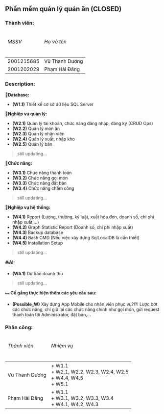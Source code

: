 ## Phần mềm quản lý quán ăn (CLOSED)

### Thành viên:
<table>
  <thead>
    <tr>
      <td>
        <h6>MSSV</h6>
      </td>
      <td>
        <h6>Họ và tên</h6>
      </td>
    </tr>
  </thead>
  <tbody>
    <tr>
      <td>
        2001215685
      </td>
      <td>
        Vũ Thanh Dương
      </td>
    </tr>
    <tr>
      <td>
        2001202029
      </td>
      <td>
        Phạm Hải Đăng
      </td>
    </tr>
  </tbody>
</table>

### Description:

:fire_engine:**Database:**
+ **(W1.1)** Thiết kế cơ sở dữ liệu SQL Server

:motor_scooter:**Nghiệp vụ quản lý:**
+ **(W2.1)** Quản lý tài khoản, chức năng đăng nhập, đăng ký (CRUD Ops) 
+ **(W2.2)** Quản lý món ăn 
+ **(W2.3)** Quản lý nhân viên 
+ **(W2.4)** Quản lý xuất, nhập kho
+ **(W2.5)** Quản lý bàn
> still updating...

:minibus:**Chức năng:**
+ **(W3.1)** Chức năng thanh toán
+ **(W3.2)** Chức năng gọi món
+ **(W3.3)** Chức năng đặt bàn
+ **(W3.4)** Chức năng chấm công
> still updating...

:monorail:**Nghiệp vụ hệ thống:**
+ **(W4.1)** Report (Lương, thưởng, kỷ luật, xuất hóa đơn, doanh số, chi phí nhập xuất,...)
+ **(W4.2)** Graph Statistic Report (Doanh số, chi phí nhập xuất)
+ **(W4.3)** Backup database
+ **(W4.4)** Bash CMD (Nếu việc xây dựng SqlLocalDB là cần thiết)
+ **(W4.5)** Installation Setup
> still updating...

:oncoming_police_car:**AI:**
+ **(W5.1)** Dự báo doanh thu
> still updating...

:racing_car:**Cố gắng thực hiện thêm các yêu cầu sau:**
+ **(Possible_W)** Xây dựng App Mobile cho nhân viên phục vụ?!?! Lược bớt các chức năng, chỉ giữ lại các chức năng chính như gọi món, gửi request thanh toán tới Administrator, đặt bàn,...


### Phân công:
<table>
  <thead>
    <tr>
      <td>
        <h6>Thành viên</h6>
      </td>
      <td>
        <h6>Nhiệm vụ</h6>
      </td>
    </tr>
  </thead>
  <tbody>
    <tr>
      <td>
        Vũ Thanh Dương
      </td>
      <td>
        + W1.1
        <br>
        + W2.1, W2.2, W2.3, W2.4, W2.5
        <br>
        + W4.4, W4.5
        <br>
        + W5.1
      </td>
    </tr>
    <tr>
      <td>
        Phạm Hải Đăng
      </td>
      <td>
        + W1.1
        <br>
        + W3.1, W3.2, W3.3, W3.4
        <br>
        + W4.1, W4.2, W4.3 
      </td>
    </tr>
  </tbody>
</table>
